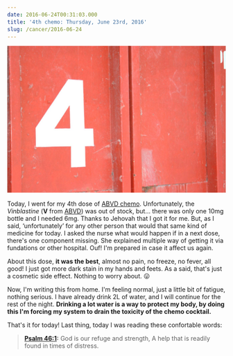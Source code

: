 ```yaml
---
date: 2016-06-24T00:31:03.000
title: '4th chemo: Thursday, June 23rd, 2016'
slug: /cancer/2016-06-24
---
```


![4th chemo](/images/cancer/o992rrcdWi1vsn3evo1.jpg)

Today, I went for my 4th dose of [ABVD chemo](https://en.wikipedia.org/wiki/ABVD). Unfortunately, the _Vinblastine_ (**V** from [ABVD](https://en.wikipedia.org/wiki/ABVD)) was out of stock, but… there was only one 10mg bottle and I needed 6mg. Thanks to Jehovah that I got it for me. But, as I said, ‘unfortunately’ for any other person that would that same kind of medicine for today. I asked the nurse what would happen if in a next dose, there's one component missing. She explained multiple way of getting it via fundations or other hospital. Ouf! I'm prepared in case it affect us again.

About this dose, **it was the best**, almost no pain, no freeze, no fever, all good! I just got more dark stain in my hands and feets. As a said, that's just a cosmetic side effect. Nothing to worry about. 😛

Now, I'm writing this from home. I'm feeling normal, just a little bit of fatigue, nothing serious. I have already drink 2L of water, and I will continue for the rest of the night. **Drinking a lot water is a way to protect my body, by doing this I'm forcing my system to drain the toxicity of the chemo cocktail.**

That's it for today! Last thing, today I was reading these confortable words:

> **[Psalm 46:1](https://www.jw.org/finder?wtlocale=E&pub=nwtsty&srctype=wol&bible=19046001&srcid=share):** God is our refuge and strength,
> A help that is readily found in times of distress.

